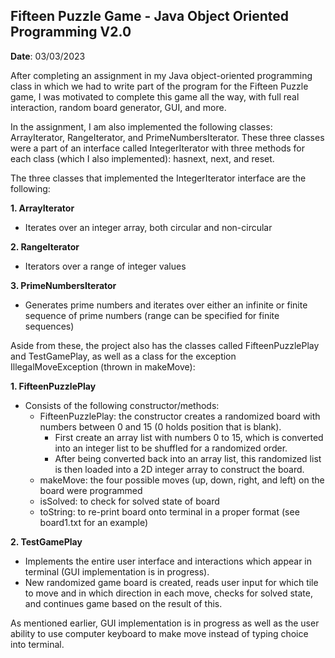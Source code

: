 ## **Fifteen Puzzle Game - Java Object Oriented Programming V2.0**

**Date**: 03/03/2023

After completing an assignment in my Java object-oriented programming class in which we had to write part of the program for the
Fifteen Puzzle game, I was motivated to complete this game all the way, with full real interaction, random board generator, GUI, and more. 

In the assignment, I am also implemented the following classes: ArrayIterator, RangeIterator, and PrimeNumbersIterator. 
These three classes were a part of an interface called IntegerIterator with three methods for each class (which I also implemented): hasnext, next, and reset.

The three classes that implemented the IntegerIterator interface are the following:

**1. ArrayIterator** 
   - Iterates over an integer array, both circular and non-circular

**2. RangeIterator**
   - Iterators over a range of integer values

**3. PrimeNumbersIterator**
   - Generates prime numbers and iterates over either an infinite or finite sequence of prime numbers (range can be specified for finite sequences)

Aside from these, the project also has the classes called FifteenPuzzlePlay and TestGamePlay, 
as well as a class for the exception IllegalMoveException (thrown in makeMove):

**1. FifteenPuzzlePlay**
   - Consists of the following constructor/methods:
     - FifteenPuzzlePlay: the constructor creates a randomized board with numbers between 0 and 15 (0 holds position that is blank).
       - First create an array list with numbers 0 to 15, which is converted into an integer list to be shuffled for a randomized order.
       - After being converted back into an array list, this randomized list is then loaded into a 2D integer array to construct the board.
     - makeMove: the four possible moves (up, down, right, and left) on the board were programmed 
     - isSolved: to check for solved state of board 
     - toString: to re-print board onto terminal in a proper format (see board1.txt for an example)

**2. TestGamePlay**
   - Implements the entire user interface and interactions which appear in terminal (GUI implementation is in progress).
   - New randomized game board is created, reads user input for which tile to move and in which direction in each move, checks for solved state, and continues game based on the result of this. 
  
As mentioned earlier, GUI implementation is in progress as well as the user ability to use computer keyboard to make move instead of typing choice into terminal.
